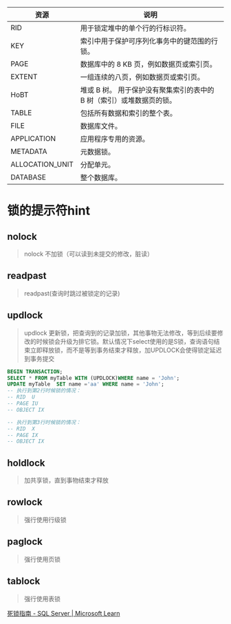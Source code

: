 | 资源            | 说明                                                         |
| --------------- | ------------------------------------------------------------ |
| RID             | 用于锁定堆中的单个行的行标识符。                             |
| KEY             | 索引中用于保护可序列化事务中的键范围的行锁。                 |
| PAGE            | 数据库中的 8 KB 页，例如数据页或索引页。                     |
| EXTENT          | 一组连续的八页，例如数据页或索引页。                         |
| HoBT            | 堆或 B 树。 用于保护没有聚集索引的表中的 B 树（索引）或堆数据页的锁。 |
| TABLE           | 包括所有数据和索引的整个表。                                 |
| FILE            | 数据库文件。                                                 |
| APPLICATION     | 应用程序专用的资源。                                         |
| METADATA        | 元数据锁。                                                   |
| ALLOCATION_UNIT | 分配单元。                                                   |
| DATABASE        | 整个数据库。                                                 |

# 锁的提示符hint

## nolock

> nolock 不加锁（可以读到未提交的修改，脏读）

## readpast

>readpast(查询时跳过被锁定的记录)

## updlock

>updlock 更新锁，把查询到的记录加锁，其他事物无法修改，等到后续要修改的时候锁会升级为排它锁。默认情况下select使用的是S锁，查询语句结束立即释放锁，而不是等到事务结束才释放，加UPDLOCK会使得锁定延迟到事务提交

```sql
BEGIN TRANSACTION;
SELECT * FROM myTable WITH (UPDLOCK)WHERE name = 'John';
UPDATE myTable  SET name ='aa' WHERE name = 'John';
-- 执行到第2行时候锁的情况：
-- RID  U
-- PAGE IU
-- OBJECT IX

-- 执行到第3行时候锁的情况：
-- RID  X
-- PAGE IX
-- OBJECT IX
```

## holdlock

>加共享锁，直到事物结束才释放

## rowlock

> 强行使用行级锁

## paglock

> 强行使用页锁

## tablock

> 强行使用表锁



[死锁指南 - SQL Server | Microsoft Learn](https://learn.microsoft.com/zh-cn/sql/relational-databases/sql-server-deadlocks-guide?view=sql-server-ver16)
